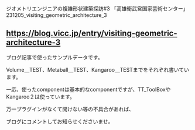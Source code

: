 ジオメトリエンジニアの複雑形状建築探訪#3 「高雄衛武営国家芸術センター」
231205_visiting_geometric_architecture_3

https://blog.vicc.jp/entry/visiting-geometric-architecture-3
-------------------------------------------------------
ブログ記事で使ったサンプルデータです。

Volume＿TEST、Metaball＿TEST、Kangaroo＿TESTまでをそれぞれ書いています。

一応、使ったcomponentは基本的なcomponentですが、TT_ToolBoxやKangaroo２は使っています。

万一プラグインがなくて開けない等の不具合があれば、

ブログにコメントしてお知らせくださいませ。
